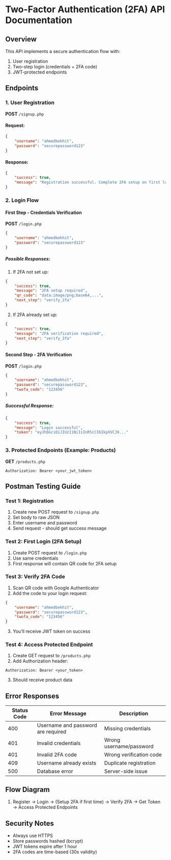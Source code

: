 # Two-Factor Authentication (2FA) API Documentation

## Overview
This API implements a secure authentication flow with:
1. User registration
2. Two-step login (credentials + 2FA code)
3. JWT-protected endpoints

## Endpoints

### 1. User Registration
**POST** `/signup.php`

#### Request:
```json
{
    "username": "ahmedbekhit",
    "password": "securepassword123"
}
```

#### Response:
```json
{
    "success": true,
    "message": "Registration successful. Complete 2FA setup on first login."
}
```

### 2. Login Flow

#### First Step - Credentials Verification
**POST** `/login.php`
```json
{
    "username": "ahmedbekhit",
    "password": "securepassword123"
}
```

##### Possible Responses:
1. If 2FA not set up:
```json
{
    "success": true,
    "message": "2FA setup required",
    "qr_code": "data:image/png;base64,...",
    "next_step": "verify_2fa"
}
```

2. If 2FA already set up:
```json
{
    "success": true,
    "message": "2FA verification required",
    "next_step": "verify_2fa"
}
```

#### Second Step - 2FA Verification
**POST** `/login.php`
```json
{
    "username": "ahmedbekhit",
    "password": "securepassword123",
    "twofa_code": "123456"
}
```

##### Successful Response:
```json
{
    "success": true,
    "message": "Login successful",
    "token": "eyJhbGciOiJIUzI1NiIsInR5cCI6IkpXVCJ9..."
}
```

### 3. Protected Endpoints (Example: Products)
**GET** `/products.php`
```
Authorization: Bearer <your_jwt_token>
```

## Postman Testing Guide

### Test 1: Registration
1. Create new POST request to `/signup.php`
2. Set body to raw JSON
3. Enter username and password
4. Send request - should get success message

### Test 2: First Login (2FA Setup)
1. Create POST request to `/login.php`
2. Use same credentials
3. First response will contain QR code for 2FA setup

### Test 3: Verify 2FA Code
1. Scan QR code with Google Authenticator
2. Add the code to your login request:
```json
{
    "username": "ahmedbekhit",
    "password": "securepassword123",
    "twofa_code": "123456"
}
```
3. You'll receive JWT token on success

### Test 4: Access Protected Endpoint
1. Create GET request to `/products.php`
2. Add Authorization header:
```
Authorization: Bearer <your_token>
```
3. Should receive product data

## Error Responses

| Status Code | Error Message | Description |
|-------------|---------------|-------------|
| 400 | Username and password are required | Missing credentials |
| 401 | Invalid credentials | Wrong username/password |
| 401 | Invalid 2FA code | Wrong verification code |
| 409 | Username already exists | Duplicate registration |
| 500 | Database error | Server-side issue |

## Flow Diagram
1. Register → Login → (Setup 2FA if first time) → Verify 2FA → Get Token → Access Protected Endpoints

## Security Notes
- Always use HTTPS
- Store passwords hashed (bcrypt)
- JWT tokens expire after 1 hour
- 2FA codes are time-based (30s validity)
